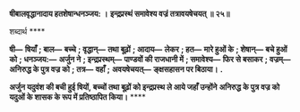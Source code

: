 **षीबालवृद्धानादाय हतशेषान्धनञ्जय: ।** **इन्द्रप्रस्थं समावेश्य वज्रं तत्रावयषेचयत् ॥ २५॥** 

शब्दार्थ **** 

**षी—** **षियाँ** **; बाल—** **बच्चे** **; वृद्धान्—** **तथा बूढ़ों** **; आदाय—** **लेकर** **; हत—** **मारे हुओं के** **; शेषान्—** **बचे हुओं को** **; धनञ्जय:—** **अर्जुन ने** **; इन्द्रप्रस्थम्—** **पाण्डवों की राजधानी में** **; समावेश्य—** **फिर से बसाकर** **; वज्रम्—** **अनिरुद्ध के पुत्र वज्र को** **; तत्र—** **वहाँ** **;** **अवयषेचयत्—** **ङ्क्षसहासन पर बिठाया।** **.** 

**अर्जुन यदुवंश की बची हुई षियों, बच्चों तथा बूढ़ों को इन्द्रप्रस्थ ले आये जहाँ उन्होंने** **अनिरुद्ध के पुत्र वज्र को यदुओं के शासक के रूप में प्रतिष्ठापित किया।** **** 